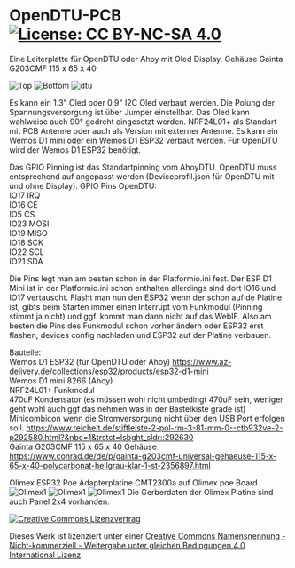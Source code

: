 # OpenDTU-PCB  [![License: CC BY-NC-SA 4.0](https://img.shields.io/badge/License-CC%20BY--NC--SA%204.0-lightgrey.svg)](https://creativecommons.org/licenses/by-nc-sa/4.0/)    
   
Eine Leiterplatte für OpenDTU oder Ahoy mit Oled Display.
Gehäuse Gainta G203CMF 115 x 65 x 40

![Top](https://raw.githubusercontent.com/turrican944/OpenDTU-PCB/main/bilder/Top.png)
![Bottom](https://raw.githubusercontent.com/turrican944/OpenDTU-PCB/main/bilder/bottom.png)
![dtu](https://raw.githubusercontent.com/turrican944/OpenDTU-PCB/main/bilder/dtu.jpg)

Es kann ein 1.3" Oled oder 0.9" I2C Oled verbaut werden. Die Polung der Spannungsversorgung ist über Jumper einstellbar. Das Oled kann wahlweise auch 90° gedreht eingesetzt werden. NRF24L01+ als Standart mit PCB Antenne oder auch als Version mit externer Antenne.
Es kann ein Wemos D1 mini oder ein Wemos D1 ESP32 verbaut werden. Für OpenDTU wird der Wemos D1 ESP32 benötigt.

Das GPIO Pinning ist das Standartpinning vom AhoyDTU. OpenDTU muss entsprechend auf angepasst werden (Deviceprofil.json für OpenDTU mit und ohne Display).
GPIO Pins OpenDTU: <br>
IO17 IRQ <br>
IO16 CE <br>
IO5  CS <br>
IO23 MOSI <br>
IO19 MISO <br>
IO18 SCK <br>
IO22 SCL <br>
IO21 SDA <br>

Die Pins legt man am besten schon in der Platformio.ini fest. Der ESP D1 Mini ist in der Platformio.ini schon enthalten allerdings sind dort IO16 und IO17 vertauscht. Flasht man nun den ESP32 wenn der schon auf de Platine ist, gibts beim Starten immer einen Interrupt vom Funkmodul (Pinning stimmt ja nicht) und ggf. kommt man dann nicht auf das WebIF. Also am besten die Pins des Funkmodul schon vorher ändern oder ESP32 erst flashen, devices config nachladen und ESP32 auf der Platine verbauen.

Bauteile: <br>
Wemos D1 ESP32 (für OpenDTU oder Ahoy) https://www.az-delivery.de/collections/esp32/products/esp32-d1-mini <br>
Wemos D1 mini 8266 (Ahoy) <br>
NRF24L01+ Funkmodul <br>
470uF Kondensator (es müssen wohl nicht umbedingt 470uF sein, weniger geht wohl auch ggf das nehmen was in der Bastelkiste grade ist)<br>
Minicombicon wenn die Stromversorgung nicht über den USB Port erfolgen soll. https://www.reichelt.de/stiftleiste-2-pol-rm-3-81-mm-0--ctb932ve-2-p292580.html?&nbc=1&trstct=lsbght_sldr::292630 <br>
Gainta G203CMF 115 x 65 x 40 Gehäuse https://www.conrad.de/de/p/gainta-g203cmf-universal-gehaeuse-115-x-65-x-40-polycarbonat-hellgrau-klar-1-st-2356897.html <br>

Olimex ESP32 Poe
Adapterplatine CMT2300a auf Olimex poe Board
![Olimex1](https://raw.githubusercontent.com/turrican944/OpenDTU-PCB/main/bilder/olimex1.jpg)
![Olimex1](https://raw.githubusercontent.com/turrican944/OpenDTU-PCB/main/bilder/olimex2.jpg)
![Olimex1](https://raw.githubusercontent.com/turrican944/OpenDTU-PCB/main/bilder/olimex.jpg)
Die Gerberdaten der Olimex Platine sind auch Panel 2x4 vorhanden.

[![Creative Commons Lizenzvertrag](https://i.creativecommons.org/l/by-nc-sa/4.0/88x31.png)](http://creativecommons.org/licenses/by-nc-sa/4.0/)

Dieses Werk ist lizenziert unter einer [Creative Commons Namensnennung - Nicht-kommerziell - Weitergabe unter gleichen Bedingungen 4.0 International Lizenz](http://creativecommons.org/licenses/by-nc-sa/4.0/).
